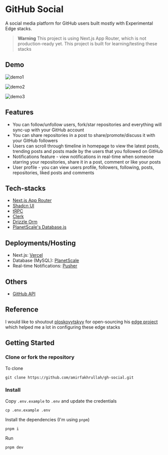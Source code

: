 # GitHub Social

A social media platform for GitHub users built mostly with Experimental Edge stacks.

> **Warning**
> This project is using Next.js App Router, which is not production-ready yet. This project is built for learning/testing these stacks

## Demo

![demo1](https://user-images.githubusercontent.com/73758525/236004677-9d196358-5fd0-47e0-902b-7ba917f2592f.png)

![demo2](https://user-images.githubusercontent.com/73758525/236004640-d78da87e-b7d5-40fe-9b63-fa1dddf67c2e.png)

![demo3](https://user-images.githubusercontent.com/73758525/236004660-99bae668-e437-4a69-91ff-dd1eb475d3a8.png)

## Features

- You can follow/unfollow users, fork/star repositories and everything will sync-up with your GitHub account
- You can share repositories in a post to share/promote/discuss it with your GitHub followers
- Users can scroll through timeline in homepage to view the latest posts, trending posts and posts made by the users that you followed on GitHub
- Notifications feature - view notifications in real-time when someone starring your repositories, share it in a post, comment or like your posts
- User profile - you can view users profile, followers, following, posts, repositories, liked posts and comments

## Tech-stacks

- [Next.js App Router](https://beta.nextjs.org/docs)
- [Shadcn UI](https://ui.shadcn.com/)
- [tRPC](https://trpc.io/)
- [Clerk](https://clerk.com/)
- [Drizzle Orm](https://github.com/drizzle-team/drizzle-orm)
- [PlanetScale's Database.js](https://github.com/planetscale/database-js)

## Deployments/Hosting

- Next.js: [Vercel](https://vercel.com/)
- Database (MySQL): [PlanetScale](https://planetscale.com/)
- Real-time Notifications: [Pusher](https://pusher.com/)

## Others

- [GitHub API](https://github.com/)

## Reference

I would like to shoutout [ploskovytskyy](https://github.com/ploskovytskyy) for open-sourcing his [edge project](https://github.com/ploskovytskyy/next-app-router-trpc-drizzle-planetscale-edge) which helped me a lot in configuring these edge stacks

## Getting Started

### Clone or fork the repository

To clone

```
git clone https://github.com/amirfakhrullah/gh-social.git
```

### Install

Copy `.env.example` to `.env` and update the credentials

```
cp .env.example .env
```

Install the dependencies (I'm using `pnpm`)

```
pnpm i
```

Run

```
pnpm dev
```